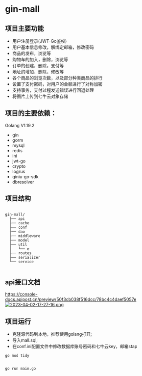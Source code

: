 # gin-mall

## 项目主要功能

- 用户注册登录(JWT-Go鉴权)
- 用户基本信息修改，解绑定邮箱，修改密码
- 商品的发布，浏览等
- 购物车的加入，删除，浏览等
- 订单的创建，删除，支付等
- 地址的增加，删除，修改等
- 各个商品的浏览次数，以及部分种类商品的排行
- 设置了支付密码，对用户的金额进行了对称加密
- 支持事务，支付过程发送错误进行回退处理
- 将图片上传到七牛云对象存储

## 项目的主要依赖：
Golang V1.19.2

- gin
- gorm
- mysql
- redis
- ini
- jwt-go
- crypto
- logrus
- qiniu-go-sdk
- dbresolver

## 项目结构

```

gin-mall/
  ├── api
  ├── cache
  ├── conf
  ├── dao
  ├── middleware
  ├── model
  ├── util
  │   └── e
  ├── routes
  ├── serializer
  └── service
   			
```

## api接口文档
https://console-docs.apipost.cn/preview/50f3cb038f516dcc/78bc4c4daef5057e
[![2023-04-02-17-27-16.png](https://i.postimg.cc/HLm9ynkp/2023-04-02-17-27-16.png)](https://postimg.cc/bZ6nXznM)

## 项目运行

- 克隆源代码到本地，推荐使用golang打开;
- 导入mall.sql;
- 在conf.ini配置文件中修改数据库账号密码和七牛云key，邮箱stap

```
go mod tidy
   			
```
 ```
go run main.go
   			
```


